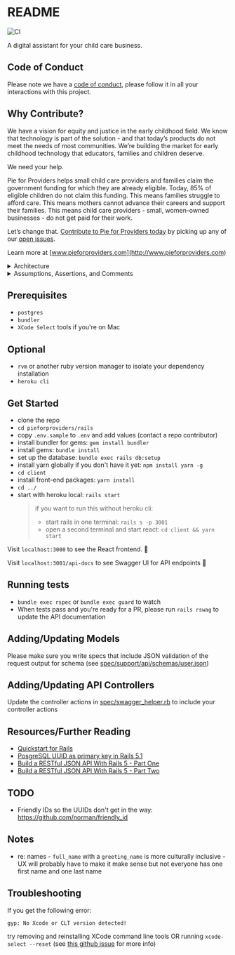 # README
![CI](https://github.com/pieforproviders/pieforproviders/workflows/CI/badge.svg?branch=develop)

A digital assistant for your child care business.

## Code of Conduct

Please note we have a [code of conduct](CODE_OF_CONDUCT.md), please follow it in all your interactions with this project.

## Why Contribute?

We have a vision for equity and justice in the early childhood field. We know that technology is part of the solution - and that today’s products do not meet the needs of most communities. We’re building the market for early childhood technology that educators, families and children deserve. 

We need your help. 

Pie for Providers helps small child care providers and families claim the government funding for which they are already eligible. Today, 85% of eligible children do not claim this funding. This means families struggle to afford care. This means mothers cannot advance their careers and support their families. This means child care providers - small, women-owned businesses - do not get paid for their work. 

Let’s change that. [Contribute to Pie for Providers today](CONTRIBUTING.md) by picking up any of our [open issues](https://github.com/pieforproviders/pieforproviders/issues?q=is%3Aopen+is%3Aissue+label%3A%22ready+for+work%22).

Learn more at [www.pieforproviders.com](http://www.pieforproviders.com)

<details>
  <summary>Architecture</summary>

* ERD/Database Planning Diagram: [https://dbdiagram.io/d/5e1a354f94d9ab14375a1f91](https://dbdiagram.io/d/5e1a354f94d9ab14375a1f91)

* Backend: Rails
  * **SUPER IMPORTANT** This is configured to use UUIDs for primary keys in the generators: rails/config/initializers/generators.rb
  * Rubocop
  * Data Migrations: https://github.com/ilyakatz/data-migrate
  * RSpec
    * SimpleCov
    * Shoulda Matchers
    * DatabaseCleaner
    * FactoryBot
    * Faker
  * v1 API Routes returning JSON
  * Postgres DB
* Frontend: React
  * ESLint/Prettier
  * Jest/Enzyme
  * Husky for pre-commit hooks
</details>

<details>
  <summary>Assumptions, Assertions, and Comments</summary>
  
  * I decided to go with a monorepo because of previous experience managing multi-repo projects.  If you need to make changes to multiple layers of the application, creating and managing multiple branches on multiple repos is more disruptive than handling merge conflicts, in my experience.  With a monorepo, everything you need to code review a PR is in the same place, and it makes it easier to track changes that impacted multiple layers of the application.
</details>

## Prerequisites

* `postgres`
* `bundler`
* `XCode Select` tools if you're on Mac

## Optional

* `rvm` or another ruby version manager to isolate your dependency installation
* `heroku cli`

## Get Started

- clone the repo
- `cd pieforproviders/rails`
- copy `.env.sample` to `.env` and add values (contact a repo contributor)
- install bundler for gems: `gem install bundler`
- install gems: `bundle install`
- set up the database: `bundle exec rails db:setup`
- install yarn globally if you don't have it yet: `npm install yarn -g`
- `cd client`
- install front-end packages: `yarn install`
- `cd ../`
- start with heroku local: `rails start`
  > if you want to run this without heroku cli:  
  > - start rails in one terminal: `rails s -p 3001`
  > - open a second terminal and start react: `cd client && yarn start`

Visit `localhost:3000` to see the React frontend. 🥳

Visit `localhost:3001/api-docs` to see Swagger UI for API endpoints 📑

## Running tests

- `bundle exec rspec` or `bundle exec guard` to watch
- When tests pass and you're ready for a PR, please run `rails rswag` to update the API documentation

## Adding/Updating Models

Please make sure you write specs that include JSON validation of the request output for schema (see [spec/support/api/schemas/user.json](spec/support/api/schemas/user.json))

## Adding/Updating API Controllers

Update the controller actions in [spec/swagger_helper.rb](spec/swagger_helper.rb) to include your controller actions

## Resources/Further Reading

* [Quickstart for Rails](https://docs.docker.com/compose/rails/)
* [PosgreSQL UUID as primary key in Rails 5.1](https://clearcove.ca/2017/08/postgres-uuid-as-primary-key-in-rails-5-1)
* [Build a RESTful JSON API With Rails 5 - Part One](https://scotch.io/tutorials/build-a-restful-json-api-with-rails-5-part-one)
* [Build a RESTful JSON API With Rails 5 - Part Two](https://scotch.io/tutorials/build-a-restful-json-api-with-rails-5-part-two)

## TODO

* Friendly IDs so the UUIDs don't get in the way: https://github.com/norman/friendly_id

## Notes

* re: names - `full_name` with a `greeting_name` is more culturally inclusive - UX will probably have to make it make sense but not everyone has one first name and one last name

## Troubleshooting

If you get the following error:

```
gyp: No Xcode or CLT version detected!
```

try removing and reinstalling XCode command line tools OR running `xcode-select --reset` (see [this github issue](https://github.com/schnerd/d3-scale-cluster/issues/7) for more info)